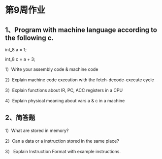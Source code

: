 # 第9周作业

## 1、Program with machine language according to the following c.

int_8 a = 1;

int_8 c = a + 3;

1）Write your assembly code & machine code

2）Explain machine code execution with the fetch-decode-execute cycle

3）Explain functions about IR, PC, ACC registers in a CPU

4）Explain physical meaning about vars a & c in a machine

## 2、简答题

1）What are stored in memory?

2）Can a data or a instruction stored in the same place?

3） Explain Instruction Format with example instructions.